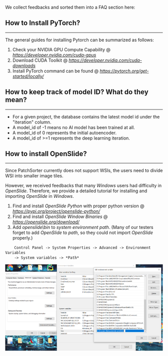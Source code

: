 We collect feedbacks and sorted them into a FAQ section here:

## How to Install PyTorch?
---
The general guides for installing Pytorch can be summarized as follows:
1. Check your NVIDIA GPU Compute Capability @ *https://developer.nvidia.com/cuda-gpus* 
2. Download CUDA Toolkit @ *https://developer.nvidia.com/cuda-downloads* 
3. Install PyTorch command can be found @ *https://pytorch.org/get-started/locally/* 
## How to keep track of model ID?  What do they mean? 
---
- For a given project, the database contains the latest model id under the "iteration" column.
- A model_id of -1 means no AI model has been trained at all.
- A model_id of 0 represents the initial autoencoder.
- A model_id of >=1 represents the deep learning iteration.


## How to install OpenSlide?
---
Since PatchSorter currently does not support WSIs, the users need to divide WSI into smaller image tiles.  

However, we received feedbacks that many *Windows* users had difficulty in *OpenSlide*. Therefore, we provide a detailed tutorial for installing and importing *OpenSlide* in *Windows*.
1. Find and install *OpenSlide Python* with proper python version @ *https://pypi.org/project/openslide-python/*
2. Find and install *OpenSlide Window Binaries* @ *https://openslide.org/download/*
3. Add *openslide\bin* to *system environment path*. (Many of our testers forget to add *OpenSlide* to *path*, so they could not import *OpenSlide* properly.)
```
    Control Panel -> System Properties -> Advanced -> Environment Variables 
    -> System variables -> *Path* 
```

<div align="center">
    <img src="images/OpenSlide_SystemPath.png"/>
</div>


